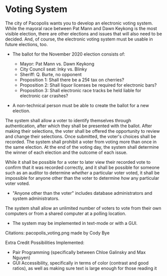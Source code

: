 # Voting System

The city of Pacopolis wants you to develop an electronic voting system. While
the mayoral race between Pat Mann and Dawn Keykong is the most visible
election, there are other elections and issues that will also need to be
decided. And, of course, the electronic voting system must be usable in future
elections, too.

-   The ballot for the November 2020 election consists of:
    -   Mayor: Pat Mann vs. Dawn Keykong
    -   City Council seat: Inky vs. Blinky
    -   Sheriff: Q. Burte, no opponent
    -   Proposition 1: Shall there be a 25¢ tax on cherries?
    -   Proposition 2: Shall liquor licenses be required for electronic bars?
    -   Proposition 3: Shall electronic race tracks be held liable for
        electronic car crashes?

-   A non-technical person must be able to create the ballot for a new
    election.

The system shall allow a voter to identify themselves through authentication,
after which they shall be presented with the ballot. After making their
selections, the voter shall be offered the opportunity to review and change
their selections. Once submitted, the voter's choices shall be recorded. The
system shall prohibit a voter from voting more than once in the same election.
At the end of the voting day, the system shall determine the winner of each
election and the outcome of each issue.

While it shall be possible for a voter to later view their recorded vote to
confirm that it was recorded correctly, and it shall be possible for someone
such as an auditor to determine *whether* a particular voter voted, it shall
be impossible for anyone other than the voter to determine *how* any
particular voter voted.

-   "Anyone other than the voter" includes database administrators and
    system administrators.

The system shall allow an unlimited number of voters to vote from their own
computers or from a shared computer at a polling location.

-   The system may be implemented in text-mode or with a GUI.

Citations: pacopolis_voting.png made by Cody Bye


Extra Credit Possibilities Implemented:
-   Pair Programming (specifically between Chloe Galinsky and Max Nguyen)
-   GUI Accessibility, specifically in terms of color (contrast and good ratios),
as well as making sure text is large enough for those reading it